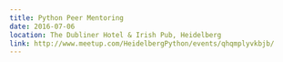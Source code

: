 ```yaml
---
title: Python Peer Mentoring
date: 2016-07-06
location: The Dubliner Hotel & Irish Pub, Heidelberg
link: http://www.meetup.com/HeidelbergPython/events/qhqmplyvkbjb/
---
```

